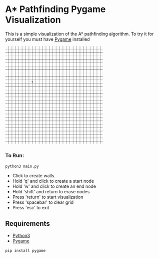 # A* Pathfinding Pygame Visualization

This is a simple visualization of the A* pathfinding algorithm. To try it for yourself you must have [Pygame](https://www.pygame.org/docs/) installed

![A* Pathfinding Demo](pathfinding.gif)

### To Run:
```
python3 main.py
```

* Click to create walls.
* Hold 'q' and click to create a start node
* Hold 'w' and click to create an end node
* Hold 'shift' and return to erase nodes
* Press 'return' to start visualization
* Press 'spacebar' to clear grid
* Press 'esc' to exit

## Requirements
* [Python3](https://www.python.org/downloads/)
* [Pygame](https://www.pygame.org/docs/)

```
pip install pygame
```
